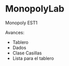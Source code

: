 # MonopolyLab
Monopoly EST1

Avances:
  - Tablero
  - Dados
  - Clase Casillas
  - Lista para el tablero
